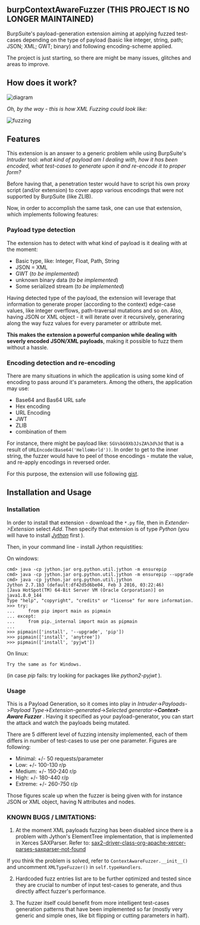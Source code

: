 ## burpContextAwareFuzzer (THIS PROJECT IS NO LONGER MAINTAINED)

BurpSuite's payload-generation extension aiming at applying fuzzed test-cases depending on the type of payload (basic like integer, string, path; JSON; XML; GWT; binary) and following encoding-scheme applied.

The project is just starting, so there are might be many issues, glitches and areas to improve.

## How does it work?

![diagram](diagram.jpg)


*Oh, by the way - this is how XML Fuzzing could look like:*

![fuzzing](fuzzing.gif)

## Features

This extension is an answer to a generic problem while using BurpSuite's _Intruder_ tool: 
_what kind of payload am I dealing with, how it has been encoded, what test-cases to generate upon it and re-encode it to proper form?_

Before having that, a penetration tester would have to script his own proxy script (and/or extension) to cover appp various encodings that were not supported by BurpSuite (like ZLIB).

Now, in order to accomplish the same task, one can use that extension, which implements following features:

### Payload type detection

The extension has to detect with what kind of payload is it dealing with at the moment:
- Basic type, like: Integer, Float, Path, String
- JSON
= XML
- GWT (_to be implemented_)
- unknown binary data (_to be implemented_)
- Some serialized stream (_to be implemented_)

Having detected type of the payload, the extension will leverage that information to generate proper (according to the context) edge-case values, like integer overflows, path-traversal mutations and so on. Also, having JSON or XML object - it will iterate over it recursively, generaring along the way fuzz values for every parameter or attribute met. 

**This makes the extension a powerful companion while dealing with severly encoded JSON/XML payloads**, making it possible to fuzz them without a hassle.

### Encoding detection and re-encoding

There are many situations in which the application is using some kind of encoding to pass around it's parameters. Among the others, the application may use:

- Base64 and Bas64 URL safe
- Hex encoding
- URL Encoding
- JWT
- ZLIB
- combination of them

For instance, there might be payload like: `SGVsbG9Xb3JsZA%3d%3d` that is a result of `URLEncode(Base64('HelloWorld'))`. In order to get to the inner string, the fuzzer would have to peel of those encodings - mutate the value, and re-apply encodings in reversed order.

For this purpose, the extension will use following [gist](https://gist.github.com/mgeeky/1052681318a8164b112edfcdcb30798f).


## Installation and Usage

### Installation
In order to install that extension - download the `*.py` file, then in _Extender->Extension_ select _Add_. Then specify that extension is of type _Python_ (you will have to install [_Jython_](http://www.jython.org/downloads.html) first ).

Then, in your command line - install Jython requistities:

On windows:
```
cmd> java -cp jython.jar org.python.util.jython -m ensurepip
cmd> java -cp jython.jar org.python.util.jython -m ensurepip --upgrade
cmd> java -cp jython.jar org.python.util.jython
Jython 2.7.1b3 (default:df42d5d6be04, Feb 3 2016, 03:22:46)
[Java HotSpot(TM) 64-Bit Server VM (Oracle Corporation)] on  java1.8.0_144
Type "help", "copyright", "credits" or "license" for more information.
>>> try:
...     from pip import main as pipmain
... except:
...     from pip._internal import main as pipmain
...
>>> pipmain(['install', '--upgrade', 'pip'])
>>> pipmain(['install', 'anytree'])
>>> pipmain(['install', 'pyjwt'])
```

On linux:
```
Try the same as for Windows.
```
(in case _pip_ fails: try looking for packages like _python2-pyjwt_ ).


### Usage

This is a Payload Generation, so it comes into play in _Intruder_->_Payloads_->_Payload Type_->_Extension-generated_->_Selected generator_->**_Context-Aware Fuzzer_** . Having it specified as your payload-generator, you can start the attack and watch the payloads being mutated.

There are 5 different level of fuzzing intensity implemented, each of them differs in number of test-cases to use per one parameter. Figures are following:
- Minimal: +/- 50 requests/parameter
- Low: +/- 100-130 r/p
- Medium: +/- 150-240 r/p
- High: +/- 180-440 r/p
- Extreme: +/- 260-750 r/p

Those figures scale up when the fuzzer is being given with for instance JSON or XML object, having N attributes and nodes.


### KNOWN BUGS / LIMITATIONS:
1) At the moment XML payloads fuzzing has been disabled since there is a problem with Jython's ElementTree implementation, that is implemented in Xerces SAXParser. Refer to:
[sax2-driver-class-org-apache-xercer-parses-saxparser-not-found](https://support.portswigger.net/customer/portal/questions/16996471-sax2-driver-class-org-apache-xercer-parses-saxparser-not-found)

If you think the problem is solved, refer to `ContextAwareFuzzer.__init__()` and uncomment `XMLTypeFuzzer()` in `self.typeHandlers`.

2) Hardcoded fuzz entries list are to be further optimized and tested since they are crucial to number of input test-cases to generate, and thus directly affect fuzzer's performance.

3) The fuzzer itself could benefit from more intelligent test-cases generation patterns that have been implemented so far (mostly very generic and simple ones, like bit flipping or cutting parameters in half).


